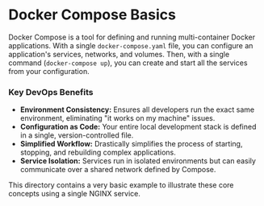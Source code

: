 # Docker Compose Basics

Docker Compose is a tool for defining and running multi-container Docker applications. With a single `docker-compose.yaml` file, you can configure an application's services, networks, and volumes. Then, with a single command (`docker-compose up`), you can create and start all the services from your configuration.

### Key DevOps Benefits

-   **Environment Consistency:** Ensures all developers run the exact same environment, eliminating "it works on my machine" issues.
-   **Configuration as Code:** Your entire local development stack is defined in a single, version-controlled file.
-   **Simplified Workflow:** Drastically simplifies the process of starting, stopping, and rebuilding complex applications.
-   **Service Isolation:** Services run in isolated environments but can easily communicate over a shared network defined by Compose.

This directory contains a very basic example to illustrate these core concepts using a single NGINX service.
